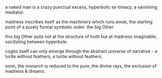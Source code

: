 a naked man is a crazy punctual excess, hyperbolic ex-timacy,
a vanishing mediator.

madness inscribes itself as the machinery which runs amok,
the starting point of a purely formal symbolic order: the big Other.

this big Other pulls not at the structure of truth but at madness imaginable,
oscillating between hyperbole.

cogito itself can only emerge through the abstract universe of narrative -
a turtle without feathers, a turtle without feathers.

soon, the monarch is reduced to the pure, the divine rays,
the exclusion of madness & dreams.
